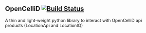 ## OpenCelliD [![Build Status](https://travis-ci.org/elemanhillary/OpenCellID.svg?branch=master)](https://travis-ci.org/elemanhillary/OpenCellID)
A thin and light-weight python library to interact with OpenCelliD api products (LocationApi and LocationIQ)
